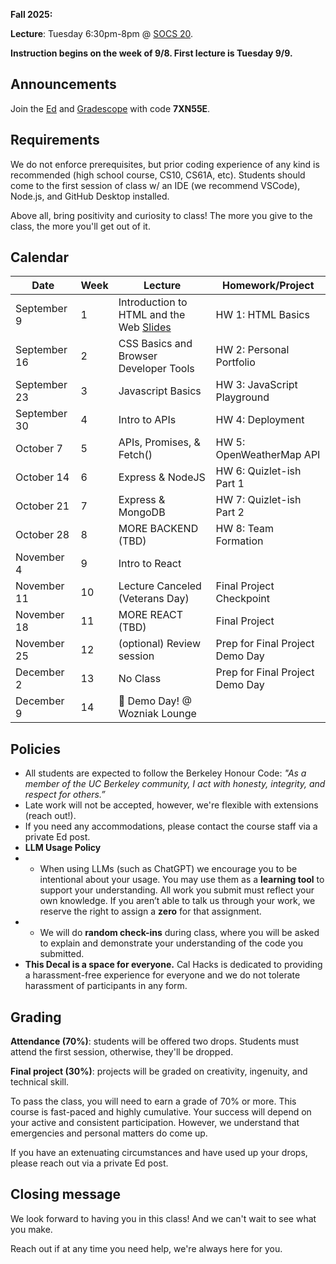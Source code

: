 **Fall 2025:** 

**Lecture**: Tuesday 6:30pm-8pm @ [SOCS 20](https://www.berkeley.edu/map/social-sciences-building/).

**Instruction begins on the week of 9/8. First lecture is Tuesday 9/9.**

## Announcements
Join the [Ed](https://edstem.org/us/join/7TP6cS) and [Gradescope](https://www.gradescope.com) with code **7XN55E**.

## Requirements

We do not enforce prerequisites, but prior coding experience of any kind is recommended (high school course, CS10, CS61A, etc). Students should come to the first session of class w/ an IDE (we recommend VSCode), Node.js, and GitHub Desktop installed.

Above all, bring positivity and curiosity to class! The more you give to the class, the more you'll get out of it.

## Calendar

|Date | Week | Lecture | Homework/Project                  |
|-----|------|---------|-----------------------------------|
| September 9 | 1    | Introduction to HTML and the Web [Slides](https://docs.google.com/presentation/d/1l-ISUrlo-cAzdg9_B5k09LJBMFOqoE57kL4sdRx8H4g/edit?usp=sharing) | HW 1: HTML Basics |
| September 16 | 2    | CSS Basics and Browser Developer Tools | HW 2: Personal Portfolio |
| September 23 | 3    | Javascript Basics | HW 3: JavaScript Playground |
| September 30 | 4    | Intro to APIs | HW 4: Deployment |
| October 7 | 5    | APIs, Promises, & Fetch() | HW 5: OpenWeatherMap API|
| October 14 | 6    | Express & NodeJS | HW 6: Quizlet-ish Part 1 |
| October 21 | 7    | Express & MongoDB | HW 7: Quizlet-ish Part 2 |
| October 28 | 8    | MORE BACKEND (TBD) | HW 8: Team Formation |
| November 4 | 9    | Intro to React |
| November 11 | 10   | Lecture Canceled (Veterans Day) | Final Project Checkpoint |
| November 18 | 11   | MORE REACT (TBD) | Final Project|
| November 25 | 12   | (optional) Review session | Prep for Final Project Demo Day |
| December 2 | 13   | No Class | Prep for Final Project Demo Day |
| December 9 | 14   | 🎉 Demo Day! @ Wozniak Lounge |  |

## Policies

* All students are expected to follow the Berkeley Honour Code: _"As a member of the UC Berkeley community, I act with honesty, integrity, and respect for others.”_
* Late work will not be accepted, however, we're flexible with extensions (reach out!).
* If you need any accommodations, please contact the course staff via a private Ed post.
* **LLM Usage Policy**
* * When using LLMs (such as ChatGPT) we encourage you to be intentional about your usage. You may use them as a **learning tool** to support your understanding. All work you submit must reflect your own knowledge. If you aren’t able to talk us through your work, we reserve the right to assign a **zero** for that assignment.
* * We will do **random check-ins** during class, where you will be asked to explain and demonstrate your understanding of the code you submitted.
* **This Decal is a space for everyone.** Cal Hacks is dedicated to providing a harassment-free experience for everyone and we do not tolerate harassment of participants in any form.

## Grading

**Attendance (70%)**: students will be offered two drops. Students must attend the first session, otherwise, they'll be dropped.

**Final project (30%)**: projects will be graded on creativity, ingenuity, and technical skill.

To pass the class, you will need to earn a grade of 70% or more. This course is fast-paced and highly cumulative. Your success will depend on your active and consistent participation. However, we understand that emergencies and personal matters do come up.

If you have an extenuating circumstances and have used up your drops, please reach out via a private Ed post.

## Closing message

We look forward to having you in this class! And we can't wait to see what you make.

Reach out if at any time you need help, we're always here for you.